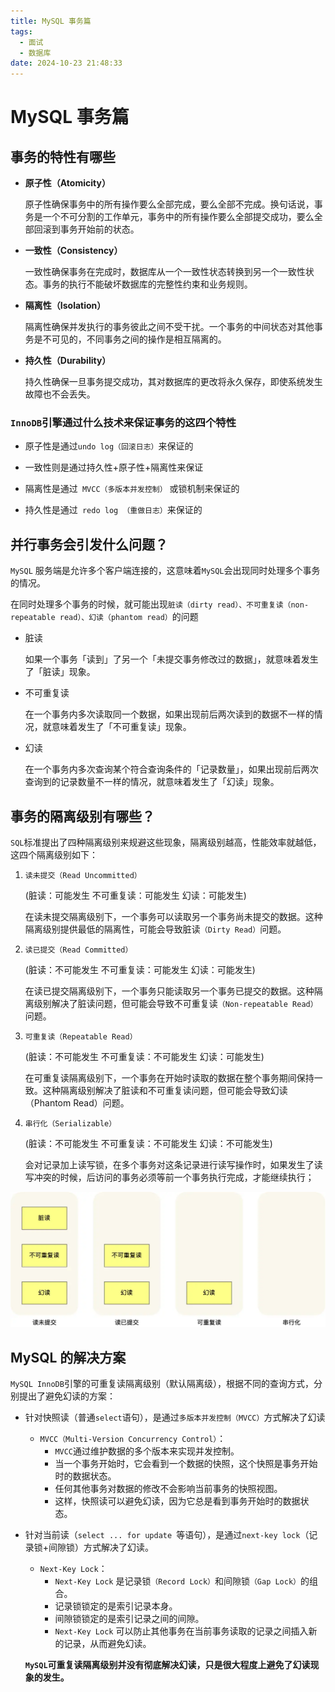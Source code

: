 ```yaml
---
title: MySQL 事务篇
tags:
  - 面试
  - 数据库
date: 2024-10-23 21:48:33
---
```


<!-- @format -->

# MySQL 事务篇

## 事务的特性有哪些

- **原子性（Atomicity）**

  原子性确保事务中的所有操作要么全部完成，要么全部不完成。换句话说，事务是一个不可分割的工作单元，事务中的所有操作要么全部提交成功，要么全部回滚到事务开始前的状态。

- **一致性（Consistency）**

  一致性确保事务在完成时，数据库从一个一致性状态转换到另一个一致性状态。事务的执行不能破坏数据库的完整性约束和业务规则。

- **隔离性（Isolation）**

  隔离性确保并发执行的事务彼此之间不受干扰。一个事务的中间状态对其他事务是不可见的，不同事务之间的操作是相互隔离的。

- **持久性（Durability）**

  持久性确保一旦事务提交成功，其对数据库的更改将永久保存，即使系统发生故障也不会丢失。

### `InnoDB`引擎通过什么技术来保证事务的这四个特性

- 原子性是通过`undo log（回滚日志）`来保证的

- 一致性则是通过持久性+原子性+隔离性来保证

- 隔离性是通过` MVCC（多版本并发控制）` 或锁机制来保证的

- 持久性是通过` redo log （重做日志）`来保证的

## 并行事务会引发什么问题？

`MySQL` 服务端是允许多个客户端连接的，这意味着`MySQL`会出现同时处理多个事务的情况。

在同时处理多个事务的时候，就可能出现`脏读（dirty read）、不可重复读（non-repeatable read）、幻读（phantom read）`的问题

- 脏读

  如果一个事务「读到」了另一个「未提交事务修改过的数据」，就意味着发生了「脏读」现象。

- 不可重复读

  在一个事务内多次读取同一个数据，如果出现前后两次读到的数据不一样的情况，就意味着发生了「不可重复读」现象。

- 幻读

  在一个事务内多次查询某个符合查询条件的「记录数量」，如果出现前后两次查询到的记录数量不一样的情况，就意味着发生了「幻读」现象。

## 事务的隔离级别有哪些？

`SQL`标准提出了四种隔离级别来规避这些现象，隔离级别越高，性能效率就越低，这四个隔离级别如下：

1. `读未提交（Read Uncommitted）`

   (脏读：可能发生 不可重复读：可能发生 幻读：可能发生)

   在读未提交隔离级别下，一个事务可以读取另一个事务尚未提交的数据。这种隔离级别提供最低的隔离性，可能会导致脏读`（Dirty Read）`问题。

2. `读已提交（Read Committed）`

   (脏读：不可能发生 不可重复读：可能发生 幻读：可能发生)

   在读已提交隔离级别下，一个事务只能读取另一个事务已提交的数据。这种隔离级别解决了脏读问题，但可能会导致不可重复读`（Non-repeatable Read）`问题。

3. `可重复读（Repeatable Read）`

   (脏读：不可能发生 不可重复读：不可能发生 幻读：可能发生)

   在可重复读隔离级别下，一个事务在开始时读取的数据在整个事务期间保持一致。这种隔离级别解决了脏读和不可重复读问题，但可能会导致幻读（Phantom Read）问题。

4. `串行化（Serializable）`

   (脏读：不可能发生 不可重复读：不可能发生 幻读：不可能发生)

   会对记录加上读写锁，在多个事务对这条记录进行读写操作时，如果发生了读写冲突的时候，后访问的事务必须等前一个事务执行完成，才能继续执行；

![总结](../images/blog-2024-10-24-15-09-16.png)

## MySQL 的解决方案

`MySQL InnoDB`引擎的可重复读隔离级别（默认隔离级），根据不同的查询方式，分别提出了避免幻读的方案：

- 针对快照读（普通`select`语句），是通过`多版本并发控制（MVCC）`方式解决了幻读

  - `MVCC（Multi-Version Concurrency Control）`：
    - `MVCC`通过维护数据的多个版本来实现并发控制。
    - 当一个事务开始时，它会看到一个数据的快照，这个快照是事务开始时的数据状态。
    - 任何其他事务对数据的修改不会影响当前事务的快照视图。
    - 这样，快照读可以避免幻读，因为它总是看到事务开始时的数据状态。

- 针对当前读（`select ... for update `等语句），是通过`next-key lock`（记录锁+间隙锁）方式解决了幻读。

  - `Next-Key Lock`：
    - `Next-Key Lock` 是记录锁`（Record Lock）`和间隙锁`（Gap Lock）`的组合。
    - 记录锁锁定的是索引记录本身。
    - 间隙锁锁定的是索引记录之间的间隙。
    - `Next-Key Lock` 可以防止其他事务在当前事务读取的记录之间插入新的记录，从而避免幻读。

  **`MySQL`可重复读隔离级别并没有彻底解决幻读，只是很大程度上避免了幻读现象的发生。**
